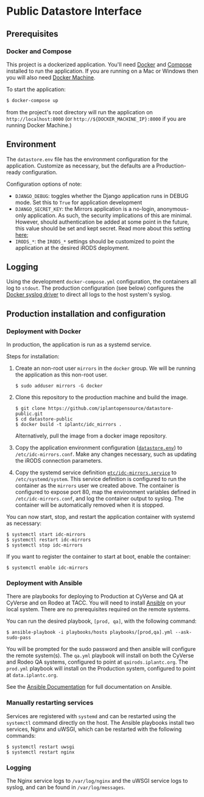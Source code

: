 # Public Datastore Interface

## Prerequisites

### Docker and Compose


This project is a dockerized application. You'll need [Docker][1] and [Compose][2]
installed to run the application. If you are running on a Mac or Windows then you will
also need [Docker Machine][3].

To start the application:

```bash
$ docker-compose up
```

from the project's root directory will run the application on `http://localhost:8000`
(or `http://${DOCKER_MACHINE_IP}:8000` if you are running Docker Machine.)


## Environment


The `datastore.env` file has the environment configuration for the application. Customize
as necessary, but the defaults are a Production-ready configuration.

Configuration options of note:

- `DJANGO_DEBUG`: toggles whether the Django application runs in DEBUG mode. Set this to
  `True` for application development
- `DJANGO_SECRET_KEY`: the Mirrors application is a no-login, anonymous-only application.
  As such, the security implications of this are minimal. However, should authentication
  be added at some point in the future, this value should be set and kept secret. Read
  more about this setting [here][5];
- `IRODS_*`: the `IRODS_*` settings should be customized to point the application at the
  desired iRODS deployment.


## Logging

Using the development `docker-compose.yml` configuration, the containers all log to
`stdout`. The production configuration (see below) configures the [Docker syslog driver][4]
to direct all logs to the host system's syslog.


##  Production installation and configuration

###  Deployment with Docker


In production, the application is run as a systemd service.

Steps for installation:

1. Create an non-root user `mirrors` in the `docker` group. We will be running the
    application as this non-root user.

    ```
    $ sudo adduser mirrors -G docker
    ```

2. Clone this repository to the production machine and build the image.

    ```
    $ git clone https://github.com/iplantopensource/datastore-public.git
    $ cd datastore-public
    $ docker build -t iplantc/idc_mirrors .
    ```

    Alternatively, pull the image from a docker image repository.

3. Copy the application environment configuration ([`datastore.env`](datastore.env)) to
    `/etc/idc-mirrors.conf`. Make any changes necessary, such as updating the iRODS
    connection parameters.

4. Copy the systemd service definition [`etc/idc-mirrors.service`](etc/idc-mirrors.service)
    to `/etc/systemd/system`. This service definition is configured to run the container
    as the `mirrors` user we created above. The container is configured to expose port 80,
    map the environment variables defined in `/etc/idc-mirrors.conf`, and log the container
    output to syslog. The container will be automatically removed when it is stopped.

You can now start, stop, and restart the application container with systemd as necessary:

```
$ systemctl start idc-mirrors
$ systemctl restart idc-mirrors
$ systemctl stop idc-mirrors
```

If you want to register the container to start at boot, enable the container:

```
$ systemctl enable idc-mirrors
```


###  Deployment with Ansible

There are playbooks for deploying to Production at CyVerse and QA at 
CyVerse and on Rodeo at TACC. You will need to install [Ansible][6] on your 
local system. There are no prerequisites required on the remote systems.

You can run the desired playbook, `[prod, qa]`,  with the following
command:

```
$ ansible-playbook -i playbooks/hosts playbooks/[prod,qa].yml --ask-sudo-pass
```

You will be prompted for the sudo password and then ansible will configure
the remote system(s). The `qa.yml` playbook will install on both the CyVerse
and Rodeo QA systems, configured to point at `qairods.iplantc.org`. The
`prod.yml` playbook will install on the Production system, configured to
point at `data.iplantc.org`.

See the [Ansible Documentation][7] for full documentation on Ansible.

### Manually restarting services

Services are registered with `systemd` and can be restarted using the
`systemctl` command directly on the host. The Ansible playbooks install
two services, Nginx and uWSGI, which can be restarted with the following 
commands:

```
$ systemctl restart uwsgi
$ systemctl restart nginx
```

### Logging

The Nginx service logs to `/var/log/nginx` and the uWSGI service logs
to syslog, and can be found in `/var/log/messages`.


[1]: https://docs.docker.com/installation/
[2]: https://docs.docker.com/compose/install/
[3]: https://docs.docker.com/machine/install-machine/
[4]: https://docs.docker.com/engine/reference/logging/overview/#syslog-options
[5]: https://docs.djangoproject.com/en/1.8/ref/settings/#std:setting-SECRET_KEY
[6]: http://ansible.com
[7]: http://docs.ansible.com/ansible/index.html
